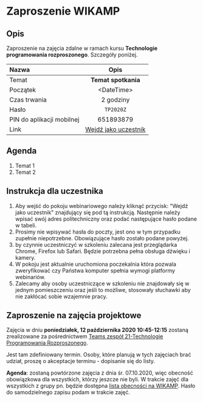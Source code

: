 # Zaproszenie WIKAMP

## Opis

Zaproszenie na zajęcia zdalne w ramach kursu **Technologie programowania rozproszonego**. Szczegóły poniżej.

| Nazwa                     |                                    Opis                                     |
| :------------------------ | :-------------------------------------------------------------------------: |
| Temat                     |                             **Temat spotkania**                             |
| Początek                  |                                \<DateTime\>                                 |
| Czas trwania              |                                  2 godziny                                  |
| Hasło                     |                                  `TP2020Z`                                  |
| PIN do aplikacji mobilnej |                                  651893879                                  |
| Link                      | [Wejdź jako uczestnik](https://web3-celpl.clickmeeting.com/webinary3-21504) |

## Agenda

1. Temat 1
1. Temat 2

## Instrukcja dla uczestnika

1. Aby wejść do pokoju webinariowego należy kliknąć przycisk: "Wejdź jako uczestnik" znajdujący się pod tą instrukcją. Następnie należy wpisać swój adres politechniczny oraz podać następujące hasło podane w tabeli.
1. Prosimy nie wpisywać hasła do poczty, jest ono w tym przypadku zupełnie niepotrzebne. Obowiązujące hasło zostało podane powyżej.
1. by czynnie uczestniczyć w szkoleniu zalecana jest przeglądarka Chrome, Firefox lub Safari. Będzie potrzebna pełna obsługa dźwięku i kamery.
1. W pokoju jest aktualnie uruchomiona poczekalnia która pozwala zweryfikować czy Państwa komputer spełnia wymogi platformy webinariów.
1. Zalecamy aby osoby uczestniczące w szkoleniu nie znajdowały się w jednym pomieszczeniu oraz jeśli to możliwe, stosowały słuchawki aby nie zakłócać sobie wzajemnie pracy.

## Zaproszenie na zajęcia projektowe

Zajęcia w dniu **poniedziałek, 12 października 2020 10:45-12:15** zostaną zrealizowane za pośrednictwem [Teams zespół 21-Technologie Programowania Rozproszonego](https://teams.microsoft.com/l/team/19%3a756b8bc45643438b926e464ee1610547%40thread.tacv2/conversations?groupId=9a230ac5-833f-4492-bf31-9f92acad09a1&amp;tenantId=67ea5955-9b5c-4693-a8f9-960f2a3b49bb).

Jest tam zdefiniowany termin. Osoby, które planują w tych zajęciach brać udział, proszę o akceptacje terminu - dopisanie się do listy.

**Agenda**: zostaną powtórzone zajęcia z dnia śr. 07.10.2020, więc obecność obowiązkowa dla wszystkich, którzy jeszcze nie byli. W trakcie zajęć dla wszystkich z grupy pn. będzie dostępna [lista obecności na WIKAMP](https://ftims.edu.p.lodz.pl/mod/attendance/take.php?id=26384&amp;sessionid=52995&amp;grouptype=10039). Hasło do samodzielnego zapisu podam w trakcie zajęć.
